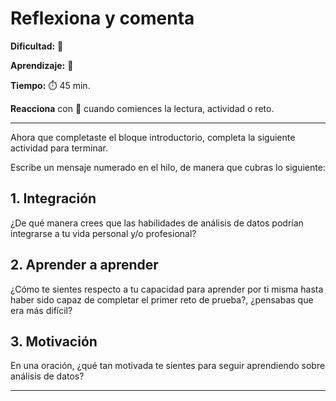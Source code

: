 # Reflexiona y comenta

**Dificultad:** 🌻 

**Aprendizaje:** 🍯 

**Tiempo:** ⏱️ 45 min.

**Reacciona** con :eyes:﻿ cuando comiences la lectura, actividad o reto. 

---

Ahora que completaste el bloque introductorio, completa la siguiente actividad para terminar.

Escribe un mensaje numerado en el hilo, de manera que cubras lo siguiente:

## 1. Integración

¿De qué manera crees que las habilidades de análisis de datos podrían integrarse a tu vida personal y/o profesional?

## 2. Aprender a aprender

¿Cómo te sientes respecto a tu capacidad para aprender por ti misma hasta haber sido capaz de completar el primer reto de prueba?, ¿pensabas que era más difícil?

## 3. Motivación

En una oración, ¿qué tan motivada te sientes para seguir aprendiendo sobre análisis de datos?

---
